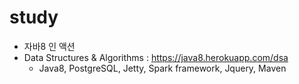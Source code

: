 # study

* 자바8 인 액션 
* Data Structures & Algorithms : https://java8.herokuapp.com/dsa
    - Java8, PostgreSQL, Jetty, Spark framework, Jquery, Maven
